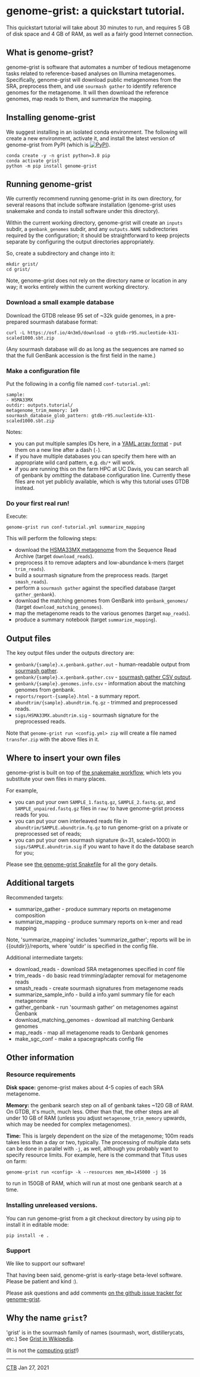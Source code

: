 # genome-grist: a quickstart tutorial.

This quickstart tutorial will take about 30 minutes to run, and
requires 5 GB of disk space and 4 GB of RAM, as well as a fairly
good Internet connection.

## What is genome-grist?

genome-grist is software that automates a number of tedious metagenome tasks related to reference-based analyses on Illumina metagenomes. Specifically, genome-grist will download public metagenomes from the SRA, preprocess them, and use `sourmash gather` to identify reference genomes for the metagenome. It will then download the reference genomes, map reads to them, and summarize the mapping.

## Installing genome-grist

We suggest installing in an isolated conda environment. The following will create a new environment, activate it, and install the latest version of genome-grist from PyPI (which is <a href="https://pypi.org/project/genome-grist/"><img alt="PyPI" src="https://badge.fury.io/py/genome-grist.svg"></a>).

```
conda create -y -n grist python=3.8 pip
conda activate grist
python -m pip install genome-grist
```
## Running genome-grist

We currently recommend running genome-grist in its own directory, for several reasons that include software installation (genome-grist uses snakemake and conda to install software under this directory).

Within the current working directory, genome-grist will create an `inputs` subdir, a `genbank_genomes` subdir, and any `outputs.NAME` subdirectories required by the configuration; it should be straightforward to keep projects separate by configuring the output directories appropriately.

So, create a subdirectory and change into it:
```shell
mkdir grist/
cd grist/
```
Note, genome-grist does not rely on the directory name or location in any way; it works entirely within the current working directory.

### Download a small example database

Download the GTDB release 95 set of ~32k guide genomes, in a pre-prepared sourmash database format:
```
curl -L https://osf.io/4n3m5/download -o gtdb-r95.nucleotide-k31-scaled1000.sbt.zip
```
(Any sourmash database will do as long as the sequences are named so that the full GenBank accession is the first field in the name.)

### Make a configuration file

Put the following in a config file named `conf-tutorial.yml`:
```
sample:
- HSMA33MX
outdir: outputs.tutorial/
metagenome_trim_memory: 1e9
sourmash_database_glob_pattern: gtdb-r95.nucleotide-k31-scaled1000.sbt.zip
```

Notes:
* you can put multiple samples IDs here, in a [YAML array format](https://www.cloudbees.com/blog/yaml-tutorial-everything-you-need-get-started/) - put them on a new line after a dash (`-`).
* if you have multiple databases you can specify them here with an appropriate wild card pattern, e.g. `db/*` will work.
* if you are running this on the farm HPC at UC Davis, you can search all of genbank by *omitting* the database configuration line. Currently these files are not yet publicly available, which is why this tutorial uses GTDB instead.

### Do your first real run!

Execute:
```
genome-grist run conf-tutorial.yml summarize_mapping
```

This will perform the following steps:
* download the [HSMA33MX metagenome](https://www.ncbi.nlm.nih.gov/sra/?term=HSMA33MX) from the Sequence Read Archive (target `download_reads`).
* preprocess it to remove adapters and low-abundance k-mers (target `trim_reads`).
* build a sourmash signature from the preprocess reads. (target `smash_reads`).
* perform a `sourmash gather` against the specified database (target `gather_genbank`).
* download the matching genomes from GenBank into `genbank_genomes/` (target `download_matching_genomes`).
* map the metagenome reads to the various genomes (target `map_reads`).
* produce a summary notebook (target `summarize_mapping`).

## Output files

The key output files under the outputs directory are:

* `genbank/{sample}.x.genbank.gather.out` - human-readable output from [sourmash gather](https://sourmash.readthedocs.io/en/latest/classifying-signatures.html).
* `genbank/{sample}.x.genbank.gather.csv` - [sourmash gather CSV output](https://sourmash.readthedocs.io/en/latest/classifying-signatures.html).
* `genbank/{sample}.genomes.info.csv` - information about the matching genomes from genbank.
* `reports/report-{sample}.html` - a summary report.
* `abundtrim/{sample}.abundtrim.fq.gz` - trimmed and preprocessed reads.
* `sigs/HSMA33MX.abundtrim.sig` - sourmash signature for the preprocessed reads.

Note that `genome-grist run <config.yml> zip` will create a file named `transfer.zip` with the above files in it.

## Where to insert your own files

genome-grist is built on top of [the snakemake workflow](https://snakemake.readthedocs.io/en/stable/), which lets you substitute your own files in many places.

For example,
* you can put your own `SAMPLE_1.fastq.gz`, `SAMPLE_2.fastq.gz`, and `SAMPLE_unpaired.fastq.gz` files in `raw/` to have genome-grist process reads for you.
* you can put your own interleaved reads file in `abundtrim/SAMPLE.abundtrim.fq.gz` to run genome-grist on a private or preprocessed set of reads;
* you can put your own sourmash signature (k=31, scaled=1000) in `sigs/SAMPLE.abundtrim.sig` if you want to have it do the database search for you;

Please see [the genome-grist Snakefile](https://github.com/dib-lab/genome-grist/blob/latest/genome_grist/conf/Snakefile) for all the gory details.

## Additional targets

Recommended targets:

 * summarize_gather - produce summary reports on metagenome composition
 * summarize_mapping - produce summary reports on k-mer and read mapping

Note, 'summarize_mapping' includes 'summarize_gather'; reports will be
in {{outdir}}/reports, where 'outdir' is specified in the config file.

Additional intermediate targets:

 * download_reads - download SRA metagenomes specified in conf file
 * trim_reads - do basic read trimming/adapter removal for metagenome reads
 * smash_reads - create sourmash signatures from metagenome reads
 * summarize_sample_info - build a info.yaml summary file for each metagenome
 * gather_genbank - run 'sourmash gather' on metagenomes against Genbank
 * download_matching_genomes - download all matching Genbank genomes
 * map_reads - map all metagenome reads to Genbank genomes
 * make_sgc_conf - make a spacegraphcats config file

## Other information

### Resource requirements

**Disk space:** genome-grist makes about 4-5 copies of each SRA metagenome.

**Memory:** the genbank search step on all of genbank takes ~120 GB of RAM. On GTDB, it's much, much less. Other than that, the other steps are all under 10 GB of RAM (unless you adjust `metagenome_trim_memory` upwards, which may be needed for complex metagenomes).

**Time:** This is largely dependent on the size of the metagenome; 100m reads takes less than a day or two, typically. The processing of multiple data sets can be done in parallel with `-j`, as well, although you probably want to specify resource limits. For example, here is the command that Titus uses on farm:
```
genome-grist run <config> -k --resources mem_mb=145000 -j 16
```
to run in 150GB of RAM, which will run at most one genbank search at a time.

### Installing unreleased versions.

You can run genome-grist from a git checkout directory by using pip to install it in editable mode:
```
pip install -e .
```

### Support

We like to support our software!

That having been said, genome-grist is early-stage beta-level software. Please be patient and kind :).

Please ask questions and add comments [on the github issue tracker for genome-grist](https://github.com/dib-lab/genome-grist/issues).

## Why the name `grist`?

'grist' is in the sourmash family of names (sourmash, wort, distillerycats, etc.) See [Grist in Wikipedia](https://en.wikipedia.org/wiki/Grist).

(It is not the [computing grist](https://en.wikipedia.org/wiki/Grist_(computing))!)

---

[CTB](https://twitter.com/ctitusbrown/) Jan 27, 2021
